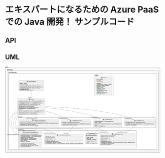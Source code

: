 # エキスパートになるための Azure PaaS での Java 開発！ サンプルコード

## API

## UML

<img src="images/azuresdksample.urm.png" />
